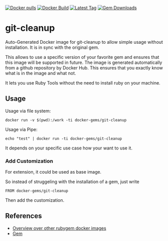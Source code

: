 [![Docker pulls](https://img.shields.io/docker/pulls/rubygem/git-cleanup.svg)](https://hub.docker.com/r/rubygem/git-cleanup/)
[![Docker Build](https://img.shields.io/docker/automated/rubygem/git-cleanup.svg)](https://hub.docker.com/r/rubygem/git-cleanup/)
[![Latest Tag](https://img.shields.io/github/tag/docker-rubygem/git-cleanup.svg)](https://hub.docker.com/r/rubygem/git-cleanup/)
[![Gem Downloads](https://img.shields.io/gem/dt/git-cleanup.svg)](https://rubygems.org/gems/git-cleanup/)
# git-cleanup

Auto-Generated Docker image for git-cleanup to allow simple usage without installation.
It is in sync with the original gem.

This allows to use a specific version of your favorite gem and ensures that this image will be supported in future.
The image is generated automatically from a github repository by Docker Hub.
This ensures that you exactly know what is in the image and what not.

It lets you use Ruby Tools without the need to install ruby on your machine.

## Usage

Usage via file system:

`docker run -v $(pwd):/work -ti docker-gems/git-cleanup`

Usage via Pipe:

`echo "test" | docker run -ti docker-gems/git-cleanup`

It depends on your specific use case how your want to use it.

### Add Customization

For extension, it could be used as base image.

So instead of struggeling with the installation of a gem, just write

`FROM docker-gems/git-cleanup`

Then add the customization.

## References

 - [Overview over other rubygem docker images](https://github.com/thinkbot/docker-rubygem)
 - [Gem](https://rubygems.org/gems/git-cleanup/)
